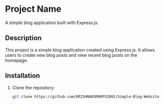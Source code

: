 # Project Name

A simple blog application built with Express.js.

## Description

This project is a simple blog application created using Express.js. It allows users to create new blog posts and view recent blog posts on the homepage.

## Installation

1. Clone the repository:
   ```bash
   git clone https://github.com/KRISHNAKUMARPS2002/Simple-Blog-Website.git

